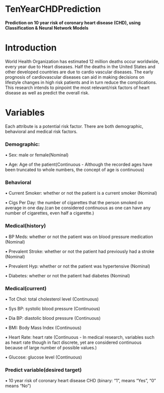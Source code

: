 # TenYearCHDPrediction
**Prediction on 10 year risk of coronary heart disease (CHD), using Classification & Neural Network Models**

# Introduction
World Health Organization has estimated 12 million deaths occur worldwide, every year due to Heart diseases. Half the deaths in the United States and other developed countries are due to cardio vascular diseases. The early prognosis of cardiovascular diseases can aid in making decisions on lifestyle changes in high risk patients and in turn reduce the complications. This research intends to pinpoint the most relevant/risk factors of heart disease as well as predict the overall risk.

# Variables
Each attribute is a potential risk factor. There are both demographic, behavioral and medical risk factors.

### Demographic:

• Sex: male or female(Nominal)

• Age: Age of the patient(Continuous - Although the recorded ages have been truncated to whole numbers, the concept of age is continuous)

### Behavioral

• Current Smoker: whether or not the patient is a current smoker (Nominal)

• Cigs Per Day: the number of cigarettes that the person smoked on average in one day.(can be considered continuous as one can have any number of cigarettes, even half a cigarette.)

### Medical(history)

• BP Meds: whether or not the patient was on blood pressure medication (Nominal)

• Prevalent Stroke: whether or not the patient had previously had a stroke (Nominal)

• Prevalent Hyp: whether or not the patient was hypertensive (Nominal)

• Diabetes: whether or not the patient had diabetes (Nominal)

### Medical(current)

• Tot Chol: total cholesterol level (Continuous)

• Sys BP: systolic blood pressure (Continuous)

• Dia BP: diastolic blood pressure (Continuous)

• BMI: Body Mass Index (Continuous)

• Heart Rate: heart rate (Continuous - In medical research, variables such as heart rate though in fact discrete, yet are considered continuous because of large number of possible values.)

• Glucose: glucose level (Continuous)

### Predict variable(desired target)

• 10 year risk of coronary heart disease CHD (binary: “1”, means “Yes”, “0” means “No”)

